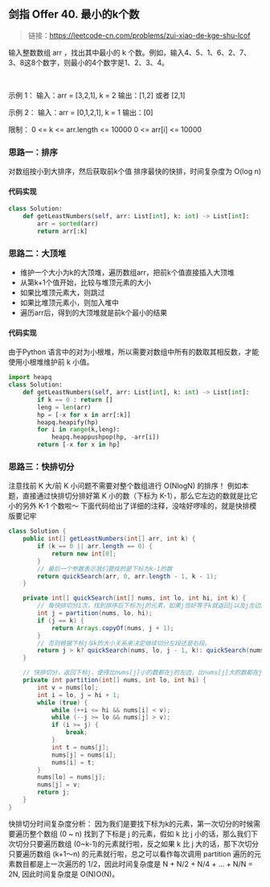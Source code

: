 ## 剑指 Offer 40. 最小的k个数
>链接：https://leetcode-cn.com/problems/zui-xiao-de-kge-shu-lcof

输入整数数组 arr ，找出其中最小的 k 个数。例如，输入4、5、1、6、2、7、3、8这8个数字，则最小的4个数字是1、2、3、4。

 

示例 1：
输入：arr = [3,2,1], k = 2
输出：[1,2] 或者 [2,1]

示例 2：
输入：arr = [0,1,2,1], k = 1
输出：[0]
 

限制：
0 <= k <= arr.length <= 10000
0 <= arr[i] <= 10000

### 思路一：排序
对数组按小到大排序，然后获取前k个值
排序最快的快排，时间复杂度为 O(log n)
#### 代码实现
```python
class Solution:
    def getLeastNumbers(self, arr: List[int], k: int) -> List[int]:
        arr = sorted(arr)
        return arr[:k]
```

### 思路二：大顶堆
- 维护一个大小为k的大顶堆，遍历数组arr，把前k个值直接插入大顶堆
- 从第k+1个值开始，比较与堆顶元素的大小
- 如果比堆顶元素大，则跳过
- 如果比堆顶元素小，则加入堆中
- 遍历arr后，得到的大顶堆就是前k个最小的结果

#### 代码实现
由于Python 语言中的对为小根堆，所以需要对数组中所有的数取其相反数，才能使用小根堆维护前 k 小值。
```python
import heapq
class Solution:
    def getLeastNumbers(self, arr: List[int], k: int) -> List[int]:
        if k == 0 : return []
        leng = len(arr)
        hp = [-x for x in arr[:k]]
        heapq.heapify(hp)
        for i in range(k,leng):
            heapq.heappushpop(hp, -arr[i])
        return [-x for x in hp]
```

### 思路三：快排切分
注意找前 K 大/前 K 小问题不需要对整个数组进行 O(NlogN) 的排序！
例如本题，直接通过快排切分排好第 K 小的数（下标为 K-1），那么它左边的数就是比它小的另外 K-1 个数啦～
下面代码给出了详细的注释，没啥好啰嗦的，就是快排模版要记牢
```java
class Solution {
    public int[] getLeastNumbers(int[] arr, int k) {
        if (k == 0 || arr.length == 0) {
            return new int[0];
        }
        // 最后一个参数表示我们要找的是下标为k-1的数
        return quickSearch(arr, 0, arr.length - 1, k - 1);
    }

    private int[] quickSearch(int[] nums, int lo, int hi, int k) {
        // 每快排切分1次，找到排序后下标为j的元素，如果j恰好等于k就返回j以及j左边所有的数；
        int j = partition(nums, lo, hi);
        if (j == k) {
            return Arrays.copyOf(nums, j + 1);
        }
        // 否则根据下标j与k的大小关系来决定继续切分左段还是右段。
        return j > k? quickSearch(nums, lo, j - 1, k): quickSearch(nums, j + 1, hi, k);
    }

    // 快排切分，返回下标j，使得比nums[j]小的数都在j的左边，比nums[j]大的数都在j的右边。
    private int partition(int[] nums, int lo, int hi) {
        int v = nums[lo];
        int i = lo, j = hi + 1;
        while (true) {
            while (++i <= hi && nums[i] < v);
            while (--j >= lo && nums[j] > v);
            if (i >= j) {
                break;
            }
            int t = nums[j];
            nums[j] = nums[i];
            nums[i] = t;
        }
        nums[lo] = nums[j];
        nums[j] = v;
        return j;
    }
}
```
快排切分时间复杂度分析： 因为我们是要找下标为k的元素，第一次切分的时候需要遍历整个数组 (0 ~ n) 找到了下标是 j 的元素，假如 k 比 j 小的话，那么我们下次切分只要遍历数组 (0~k-1)的元素就行啦，反之如果 k 比 j 大的话，那下次切分只要遍历数组 (k+1～n) 的元素就行啦，总之可以看作每次调用 partition 遍历的元素数目都是上一次遍历的 1/2，因此时间复杂度是 N + N/2 + N/4 + ... + N/N = 2N, 因此时间复杂度是 O(N)O(N)。


